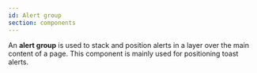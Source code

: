 ```yaml
---
id: Alert group
section: components
---
```

An **alert group** is used to stack and position alerts in a layer over the main content of a page. This component is mainly used for positioning toast alerts.
